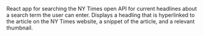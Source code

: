 React app for searching the NY Times open API for current headlines about a search term the user can enter.
Displays a headling that is hyperlinked to the article on the NY Times website, a snippet of the article, and a relevant thumbnail.
